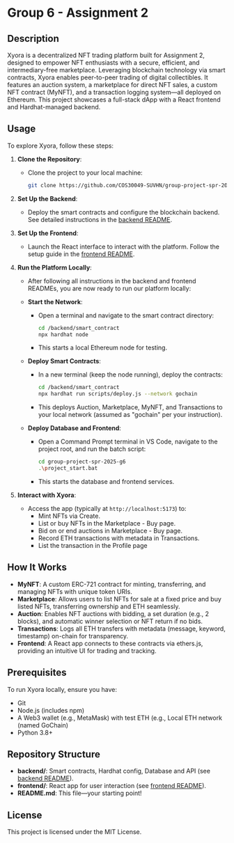 # Group 6 - Assignment 2

## Description
Xyora is a decentralized NFT trading platform built for Assignment 2, designed to empower NFT enthusiasts with a secure, efficient, and intermediary-free marketplace. Leveraging blockchain technology via smart contracts, Xyora enables peer-to-peer trading of digital collectibles. It features an auction system, a marketplace for direct NFT sales, a custom NFT contract (MyNFT), and a transaction logging system—all deployed on Ethereum. This project showcases a full-stack dApp with a React frontend and Hardhat-managed backend.

## Usage

To explore Xyora, follow these steps:

1. **Clone the Repository**:
   - Clone the project to your local machine:
     ```sh
     git clone https://github.com/COS30049-SUVHN/group-project-spr-2025-g6.git
     ```

2. **Set Up the Backend**:
   - Deploy the smart contracts and configure the blockchain backend. See detailed instructions in the [backend README](https://github.com/COS30049-SUVHN/group-project-spr-2025-g6/blob/main/backend/ReadMe.md).

3. **Set Up the Frontend**:
   - Launch the React interface to interact with the platform. Follow the setup guide in the [frontend README](https://github.com/COS30049-SUVHN/group-project-spr-2025-g6/blob/main/frontend/ReadMe.md).

4. **Run the Platform Locally**:
   - After following all instructions in the backend and frontend READMEs, you are now ready to run our platform locally:

   - **Start the Network**:
     - Open a terminal and navigate to the smart contract directory:
       ```sh
       cd /backend/smart_contract
       npx hardhat node
       ```
     - This starts a local Ethereum node for testing.

   - **Deploy Smart Contracts**:
     - In a new terminal (keep the node running), deploy the contracts:
       ```sh
       cd /backend/smart_contract
       npx hardhat run scripts/deploy.js --network gochain
       ```
     - This deploys Auction, Marketplace, MyNFT, and Transactions to your local network (assumed as "gochain" per your instruction).

   - **Deploy Database and Frontend**:
     - Open a Command Prompt terminal in VS Code, navigate to the project root, and run the batch script:
       ```sh
       cd group-project-spr-2025-g6
       .\project_start.bat
       ```
     - This starts the database and frontend services.

5. **Interact with Xyora**:
   - Access the app (typically at `http://localhost:5173`) to:
     - Mint NFTs via Create.
     - List or buy NFTs in the Marketplace - Buy page.
     - Bid on or end auctions in Marketplace - Buy page.
     - Record ETH transactions with metadata in Transactions.
     - List the transaction in the Profile page

## How It Works
- **MyNFT**: A custom ERC-721 contract for minting, transferring, and managing NFTs with unique token URIs.
- **Marketplace**: Allows users to list NFTs for sale at a fixed price and buy listed NFTs, transferring ownership and ETH seamlessly.
- **Auction**: Enables NFT auctions with bidding, a set duration (e.g., 2 blocks), and automatic winner selection or NFT return if no bids.
- **Transactions**: Logs all ETH transfers with metadata (message, keyword, timestamp) on-chain for transparency.
- **Frontend**: A React app connects to these contracts via ethers.js, providing an intuitive UI for trading and tracking.

## Prerequisites
To run Xyora locally, ensure you have:

- Git
- Node.js (includes npm)
- A Web3 wallet (e.g., MetaMask) with test ETH (e.g., Local ETH network (named GoChain)
- Python 3.8+

## Repository Structure
- **backend/**: Smart contracts, Hardhat config, Database and API (see [backend README](https://github.com/COS30049-SUVHN/group-project-spr-2025-g6/blob/main/backend/ReadMe.md)).
- **frontend/**: React app for user interaction (see [frontend README](https://github.com/COS30049-SUVHN/group-project-spr-2025-g6/blob/main/frontend/ReadMe.md)).
- **README.md**: This file—your starting point!

## License
This project is licensed under the MIT License.
